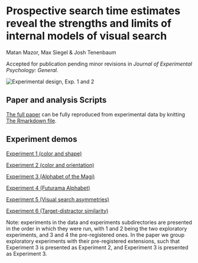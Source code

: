 # Prospective search time estimates reveal the strengths and limits of internal models of visual search

Matan Mazor, Max Siegel & Josh Tenenbaum

Accepted for publication pending minor revisions in *Journal of Experimental Psychology: General*.

![Experimental design, Exp. 1 and 2](https://github.com/matanmazor/metaVisualSearch/blob/master/docs/figures/methods1.png)

## Paper and analysis Scripts

[The full paper](https://github.com/matanmazor/metaVisualSearch/blob/master/docs/MVS_paper.pdf) can be fully reproduced from experimental data by knitting [The Rmarkdown file](https://github.com/matanmazor/metaVisualSearch/blob/master/docs/MVS.rmd).

## Experiment demos

[Experiment 1 (color and shape)](https://matanmazor.github.io/metaVisualSearch/experiments/demos/Experiment1/)

[Experiment 2 (color and orientation)](https://matanmazor.github.io/metaVisualSearch/experiments/demos/Experiment3/)

[Experiment 3 (Alphabet of the Magi)](https://matanmazor.github.io/metaVisualSearch/experiments/demos/Experiment2/)

[Experiment 4 (Futurama Alphabet)](https://matanmazor.github.io/metaVisualSearch/experiments/demos/Experiment4/)

[Experiment 5 (Visual search asymmetries)](https://matanmazor.github.io/metaVisualSearch/experiments/demos/Experiment5/)

[Experiment 6 (Target-distractor similarity)](https://matanmazor.github.io/metaVisualSearch/experiments/demos/Experiment6/)

Note: experiments in the data and experiments subdirectories are presented in the order in which they were run, with 1 and 2 being the two exploratory experiments, and 3 and 4 the pre-registered ones. In the paper we group exploratory experiments with their pre-registered extensions, such that Experiment 3 is presented as Experiment 2, and Experiment 3 is presented as Experiment 3.
